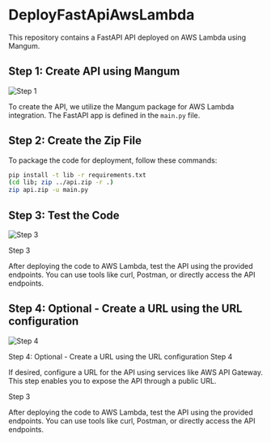 # DeployFastApiAwsLambda


This repository contains a FastAPI API deployed on AWS Lambda using Mangum.

## Step 1: Create API using Mangum

![Step 1](path/to/step1.png)

To create the API, we utilize the Mangum package for AWS Lambda integration. The FastAPI app is defined in the `main.py` file.

## Step 2: Create the Zip File

To package the code for deployment, follow these commands:

```bash
pip install -t lib -r requirements.txt
(cd lib; zip ../api.zip -r .)
zip api.zip -u main.py
```

## Step 3: Test the Code



![Step 3](path/to/step1.png)




Step 3

After deploying the code to AWS Lambda, test the API using the provided endpoints. You can use tools like curl, Postman, or directly access the API endpoints.





## Step 4: Optional - Create a URL using the URL configuration


![Step 4](path/to/step1.png)




Step 4: Optional - Create a URL using the URL configuration
Step 4

If desired, configure a URL for the API using services like AWS API Gateway. This step enables you to expose the API through a public URL.









Step 3

After deploying the code to AWS Lambda, test the API using the provided endpoints. You can use tools like curl, Postman, or directly access the API endpoints.









